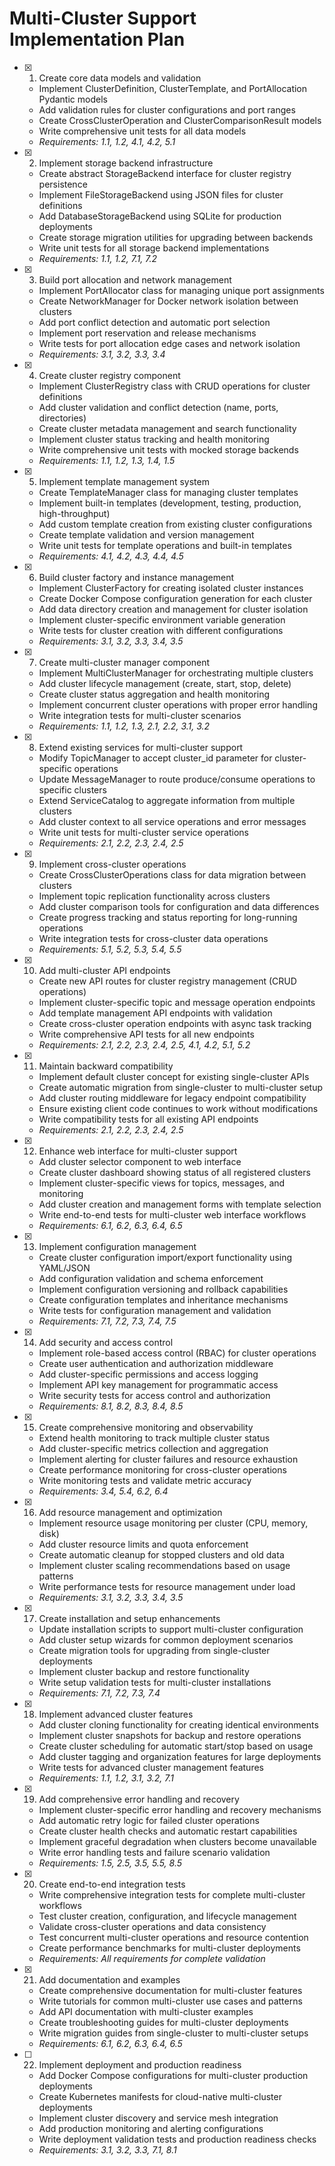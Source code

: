# Multi-Cluster Support Implementation Plan

- [x] 1. Create core data models and validation
  - Implement ClusterDefinition, ClusterTemplate, and PortAllocation Pydantic models
  - Add validation rules for cluster configurations and port ranges
  - Create CrossClusterOperation and ClusterComparisonResult models
  - Write comprehensive unit tests for all data models
  - _Requirements: 1.1, 1.2, 4.1, 4.2, 5.1_

- [x] 2. Implement storage backend infrastructure
  - Create abstract StorageBackend interface for cluster registry persistence
  - Implement FileStorageBackend using JSON files for cluster definitions
  - Add DatabaseStorageBackend using SQLite for production deployments
  - Create storage migration utilities for upgrading between backends
  - Write unit tests for all storage backend implementations
  - _Requirements: 1.1, 1.2, 7.1, 7.2_

- [x] 3. Build port allocation and network management
  - Implement PortAllocator class for managing unique port assignments
  - Create NetworkManager for Docker network isolation between clusters
  - Add port conflict detection and automatic port selection
  - Implement port reservation and release mechanisms
  - Write tests for port allocation edge cases and network isolation
  - _Requirements: 3.1, 3.2, 3.3, 3.4_

- [x] 4. Create cluster registry component
  - Implement ClusterRegistry class with CRUD operations for cluster definitions
  - Add cluster validation and conflict detection (name, ports, directories)
  - Create cluster metadata management and search functionality
  - Implement cluster status tracking and health monitoring
  - Write comprehensive unit tests with mocked storage backends
  - _Requirements: 1.1, 1.2, 1.3, 1.4, 1.5_

- [x] 5. Implement template management system
  - Create TemplateManager class for managing cluster templates
  - Implement built-in templates (development, testing, production, high-throughput)
  - Add custom template creation from existing cluster configurations
  - Create template validation and version management
  - Write unit tests for template operations and built-in templates
  - _Requirements: 4.1, 4.2, 4.3, 4.4, 4.5_

- [x] 6. Build cluster factory and instance management
  - Implement ClusterFactory for creating isolated cluster instances
  - Create Docker Compose configuration generation for each cluster
  - Add data directory creation and management for cluster isolation
  - Implement cluster-specific environment variable generation
  - Write tests for cluster creation with different configurations
  - _Requirements: 3.1, 3.2, 3.3, 3.4, 3.5_

- [x] 7. Create multi-cluster manager component
  - Implement MultiClusterManager for orchestrating multiple clusters
  - Add cluster lifecycle management (create, start, stop, delete)
  - Create cluster status aggregation and health monitoring
  - Implement concurrent cluster operations with proper error handling
  - Write integration tests for multi-cluster scenarios
  - _Requirements: 1.1, 1.2, 1.3, 2.1, 2.2, 3.1, 3.2_

- [x] 8. Extend existing services for multi-cluster support
  - Modify TopicManager to accept cluster_id parameter for cluster-specific operations
  - Update MessageManager to route produce/consume operations to specific clusters
  - Extend ServiceCatalog to aggregate information from multiple clusters
  - Add cluster context to all service operations and error messages
  - Write unit tests for multi-cluster service operations
  - _Requirements: 2.1, 2.2, 2.3, 2.4, 2.5_

- [x] 9. Implement cross-cluster operations
  - Create CrossClusterOperations class for data migration between clusters
  - Implement topic replication functionality across clusters
  - Add cluster comparison tools for configuration and data differences
  - Create progress tracking and status reporting for long-running operations
  - Write integration tests for cross-cluster data operations
  - _Requirements: 5.1, 5.2, 5.3, 5.4, 5.5_

- [x] 10. Add multi-cluster API endpoints
  - Create new API routes for cluster registry management (CRUD operations)
  - Implement cluster-specific topic and message operation endpoints
  - Add template management API endpoints with validation
  - Create cross-cluster operation endpoints with async task tracking
  - Write comprehensive API tests for all new endpoints
  - _Requirements: 2.1, 2.2, 2.3, 2.4, 2.5, 4.1, 4.2, 5.1, 5.2_

- [x] 11. Maintain backward compatibility
  - Implement default cluster concept for existing single-cluster APIs
  - Create automatic migration from single-cluster to multi-cluster setup
  - Add cluster routing middleware for legacy endpoint compatibility
  - Ensure existing client code continues to work without modifications
  - Write compatibility tests for all existing API endpoints
  - _Requirements: 2.1, 2.2, 2.3, 2.4, 2.5_

- [x] 12. Enhance web interface for multi-cluster support
  - Add cluster selector component to web interface
  - Create cluster dashboard showing status of all registered clusters
  - Implement cluster-specific views for topics, messages, and monitoring
  - Add cluster creation and management forms with template selection
  - Write end-to-end tests for multi-cluster web interface workflows
  - _Requirements: 6.1, 6.2, 6.3, 6.4, 6.5_

- [x] 13. Implement configuration management
  - Create cluster configuration import/export functionality using YAML/JSON
  - Add configuration validation and schema enforcement
  - Implement configuration versioning and rollback capabilities
  - Create configuration templates and inheritance mechanisms
  - Write tests for configuration management and validation
  - _Requirements: 7.1, 7.2, 7.3, 7.4, 7.5_

- [x] 14. Add security and access control
  - Implement role-based access control (RBAC) for cluster operations
  - Create user authentication and authorization middleware
  - Add cluster-specific permissions and access logging
  - Implement API key management for programmatic access
  - Write security tests for access control and authorization
  - _Requirements: 8.1, 8.2, 8.3, 8.4, 8.5_

- [x] 15. Create comprehensive monitoring and observability
  - Extend health monitoring to track multiple cluster status
  - Add cluster-specific metrics collection and aggregation
  - Implement alerting for cluster failures and resource exhaustion
  - Create performance monitoring for cross-cluster operations
  - Write monitoring tests and validate metric accuracy
  - _Requirements: 3.4, 5.4, 6.2, 6.4_

- [x] 16. Add resource management and optimization
  - Implement resource usage monitoring per cluster (CPU, memory, disk)
  - Add cluster resource limits and quota enforcement
  - Create automatic cleanup for stopped clusters and old data
  - Implement cluster scaling recommendations based on usage patterns
  - Write performance tests for resource management under load
  - _Requirements: 3.1, 3.2, 3.3, 3.4, 3.5_

- [x] 17. Create installation and setup enhancements
  - Update installation scripts to support multi-cluster configuration
  - Add cluster setup wizards for common deployment scenarios
  - Create migration tools for upgrading from single-cluster deployments
  - Implement cluster backup and restore functionality
  - Write setup validation tests for multi-cluster installations
  - _Requirements: 7.1, 7.2, 7.3, 7.4_

- [x] 18. Implement advanced cluster features
  - Add cluster cloning functionality for creating identical environments
  - Implement cluster snapshots for backup and restore operations
  - Create cluster scheduling for automatic start/stop based on usage
  - Add cluster tagging and organization features for large deployments
  - Write tests for advanced cluster management features
  - _Requirements: 1.1, 1.2, 3.1, 3.2, 7.1_

- [x] 19. Add comprehensive error handling and recovery
  - Implement cluster-specific error handling and recovery mechanisms
  - Add automatic retry logic for failed cluster operations
  - Create cluster health checks and automatic restart capabilities
  - Implement graceful degradation when clusters become unavailable
  - Write error handling tests and failure scenario validation
  - _Requirements: 1.5, 2.5, 3.5, 5.5, 8.5_

- [x] 20. Create end-to-end integration tests
  - Write comprehensive integration tests for complete multi-cluster workflows
  - Test cluster creation, configuration, and lifecycle management
  - Validate cross-cluster operations and data consistency
  - Test concurrent multi-cluster operations and resource contention
  - Create performance benchmarks for multi-cluster deployments
  - _Requirements: All requirements for complete validation_

- [x] 21. Add documentation and examples
  - Create comprehensive documentation for multi-cluster features
  - Write tutorials for common multi-cluster use cases and patterns
  - Add API documentation with multi-cluster examples
  - Create troubleshooting guides for multi-cluster deployments
  - Write migration guides from single-cluster to multi-cluster setups
  - _Requirements: 6.1, 6.2, 6.3, 6.4, 6.5_

- [ ] 22. Implement deployment and production readiness
  - Add Docker Compose configurations for multi-cluster production deployments
  - Create Kubernetes manifests for cloud-native multi-cluster deployments
  - Implement cluster discovery and service mesh integration
  - Add production monitoring and alerting configurations
  - Write deployment validation tests and production readiness checks
  - _Requirements: 3.1, 3.2, 3.3, 7.1, 8.1_